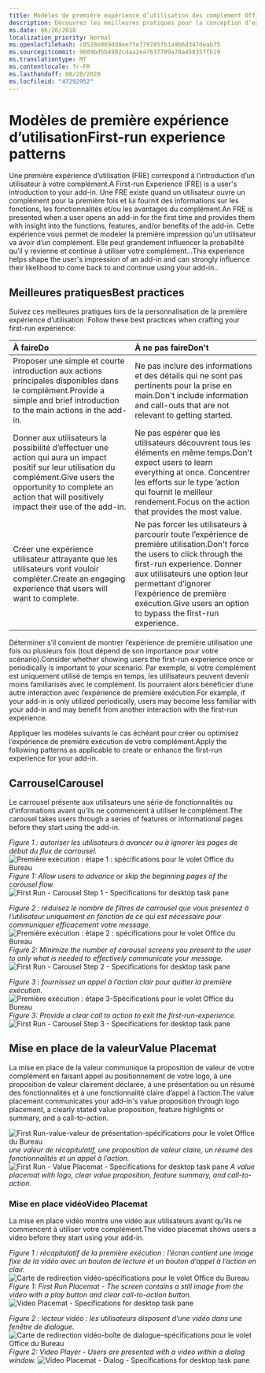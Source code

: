 ```yaml
---
title: Modèles de première expérience d’utilisation des complément Office
description: Découvrez les meilleures pratiques pour la conception d’expériences de première exécution dans des compléments Office.
ms.date: 06/26/2018
localization_priority: Normal
ms.openlocfilehash: c0528e869dd8ee7fe779785fb1a9b6d347deab75
ms.sourcegitcommit: 9609bd5b4982cdaa2ea7637709a78a45835ffb19
ms.translationtype: MT
ms.contentlocale: fr-FR
ms.lasthandoff: 08/28/2020
ms.locfileid: "47292952"
---
```

# <a name="first-run-experience-patterns"></a><span data-ttu-id="daade-103">Modèles de première expérience d’utilisation</span><span class="sxs-lookup"><span data-stu-id="daade-103">First-run experience patterns</span></span>

<span data-ttu-id="daade-104">Une première expérience d’utilisation (FRE) correspond à l’introduction d’un utilisateur à votre complément.</span><span class="sxs-lookup"><span data-stu-id="daade-104">A First-run Experience (FRE) is a user's introduction to your add-in.</span></span> <span data-ttu-id="daade-105">Une FRE existe quand un utilisateur ouvre un complément pour la première fois et lui fournit des informations sur les fonctions, les fonctionnalités et/ou les avantages du complément.</span><span class="sxs-lookup"><span data-stu-id="daade-105">An FRE is presented when a user opens an add-in for the first time and provides them with insight into the functions, features, and/or benefits of the add-in.</span></span> <span data-ttu-id="daade-106">Cette expérience vous permet de modeler la première impression qu’un utilisateur va avoir d’un complément. Elle peut grandement influencer la probabilité qu’il y revienne et continue à utiliser votre complément...</span><span class="sxs-lookup"><span data-stu-id="daade-106">This experience helps shape the user's impression of an add-in and can strongly influence their likelihood to come back to and continue using your add-in..</span></span>

## <a name="best-practices"></a><span data-ttu-id="daade-107">Meilleures pratiques</span><span class="sxs-lookup"><span data-stu-id="daade-107">Best practices</span></span>


<span data-ttu-id="daade-108">Suivez ces meilleures pratiques lors de la personnalisation de la première expérience d’utilisation :</span><span class="sxs-lookup"><span data-stu-id="daade-108">Follow these best practices when crafting your first-run experience:</span></span>

|<span data-ttu-id="daade-109">À faire</span><span class="sxs-lookup"><span data-stu-id="daade-109">Do</span></span>|<span data-ttu-id="daade-110">À ne pas faire</span><span class="sxs-lookup"><span data-stu-id="daade-110">Don't</span></span>|
|:------|:------|
|<span data-ttu-id="daade-111">Proposer une simple et courte introduction aux actions principales disponibles dans le complément.</span><span class="sxs-lookup"><span data-stu-id="daade-111">Provide a simple and brief introduction to the main actions in the add-in.</span></span> | <span data-ttu-id="daade-112">Ne pas inclure des informations et des détails qui ne sont pas pertinents pour la prise en main.</span><span class="sxs-lookup"><span data-stu-id="daade-112">Don't include information and call-outs that are not relevant to getting started.</span></span>
|<span data-ttu-id="daade-113">Donner aux utilisateurs la possibilité d’effectuer une action qui aura un impact positif sur leur utilisation du complément.</span><span class="sxs-lookup"><span data-stu-id="daade-113">Give users the opportunity to complete an action that will positively impact their use of the add-in.</span></span> | <span data-ttu-id="daade-114">Ne pas espérer que les utilisateurs découvrent tous les éléments en même temps.</span><span class="sxs-lookup"><span data-stu-id="daade-114">Don't expect users to learn everything at once.</span></span> <span data-ttu-id="daade-115">Concentrer les efforts sur le type ’action qui fournit le meilleur rendement.</span><span class="sxs-lookup"><span data-stu-id="daade-115">Focus on the action that provides the most value.</span></span>
|<span data-ttu-id="daade-116">Créer une expérience utilisateur attrayante que les utilisateurs vont vouloir compléter.</span><span class="sxs-lookup"><span data-stu-id="daade-116">Create an engaging experience that users will want to complete.</span></span> | <span data-ttu-id="daade-117">Ne pas forcer les utilisateurs à parcourir toute l’expérience de première utilisation.</span><span class="sxs-lookup"><span data-stu-id="daade-117">Don't force the users to click through the first-run experience.</span></span> <span data-ttu-id="daade-118">Donner aux utilisateurs une option leur permettant d’ignorer l’expérience de première exécution.</span><span class="sxs-lookup"><span data-stu-id="daade-118">Give users an option to bypass the first-run experience.</span></span> |



<span data-ttu-id="daade-119">Déterminer s’il convient de montrer l’expérience de première utilisation une fois ou plusieurs fois (tout dépend de son importance pour votre scénario).</span><span class="sxs-lookup"><span data-stu-id="daade-119">Consider whether showing users the first-run experience once or periodically is important to your scenario.</span></span> <span data-ttu-id="daade-120">Par exemple, si votre complément est uniquement utilisé de temps en temps, les utilisateurs peuvent devenir moins familiarisés avec le complément. Ils pourraient alors bénéficier d’une autre interaction avec l’expérience de première exécution.</span><span class="sxs-lookup"><span data-stu-id="daade-120">For example, if your add-in is only utilized periodically, users may become less familiar with your add-in and may benefit from another interaction with the first-run experience.</span></span>



<span data-ttu-id="daade-121">Appliquer les modèles suivants le cas échéant pour créer ou optimisez l’expérience de première exécution de votre complément.</span><span class="sxs-lookup"><span data-stu-id="daade-121">Apply the following patterns as applicable to create or enhance the first-run experience for your add-in.</span></span>



## <a name="carousel"></a><span data-ttu-id="daade-122">Carrousel</span><span class="sxs-lookup"><span data-stu-id="daade-122">Carousel</span></span>


<span data-ttu-id="daade-123">Le carrousel présente aux utilisateurs une série de fonctionnalités ou d’informations avant qu’ils ne commencent à utiliser le complément.</span><span class="sxs-lookup"><span data-stu-id="daade-123">The carousel takes users through a series of features or informational pages before they start using the add-in.</span></span>

<span data-ttu-id="daade-124">*Figure 1 : autoriser les utilisateurs à avancer ou à ignorer les pages de début du flux de carrousel.* 
 ![ Première exécution : étape 1 : spécifications pour le volet Office du Bureau](../images/add-in-FRE-step-1.png)</span><span class="sxs-lookup"><span data-stu-id="daade-124">*Figure 1: Allow users to advance or skip the beginning pages of the carousel flow.*
![First Run - Carousel Step 1 - Specifications for desktop task pane](../images/add-in-FRE-step-1.png)</span></span>



<span data-ttu-id="daade-125">*Figure 2 : réduisez le nombre de filtres de carrousel que vous présentez à l’utilisateur uniquement en fonction de ce qui est nécessaire pour communiquer efficacement votre message.* 
 ![ Première exécution : étape 2 : spécifications pour le volet Office du Bureau](../images/add-in-FRE-step-2.png)</span><span class="sxs-lookup"><span data-stu-id="daade-125">*Figure 2: Minimize the number of carousel screens you present to the user to only what is needed to effectively communicate your message.*
![First Run - Carousel Step 2 - Specifications for desktop task pane](../images/add-in-FRE-step-2.png)</span></span>


<span data-ttu-id="daade-126">*Figure 3 : fournissez un appel à l’action clair pour quitter la première exécution.* 
 ![ Première exécution : étape 3-Spécifications pour le volet Office du Bureau](../images/add-in-FRE-step-3.png)</span><span class="sxs-lookup"><span data-stu-id="daade-126">*Figure 3: Provide a clear call to action to exit the first-run-experience.*
![First Run - Carousel Step 3 - Specifications for desktop task pane](../images/add-in-FRE-step-3.png)</span></span>



## <a name="value-placemat"></a><span data-ttu-id="daade-127">Mise en place de la valeur</span><span class="sxs-lookup"><span data-stu-id="daade-127">Value Placemat</span></span>

<span data-ttu-id="daade-128">La mise en place de la valeur communique la proposition de valeur de votre complément en faisant appel au positionnement de votre logo, à une proposition de valeur clairement déclarée, à une présentation ou un résumé des fonctionnalités et à une fonctionnalité claire d’appel à l’action.</span><span class="sxs-lookup"><span data-stu-id="daade-128">The value placement communicates your add-in's value proposition through logo placement, a clearly stated value proposition, feature highlights or summary, and a call-to-action.</span></span>



<span data-ttu-id="daade-129">![First Run-value-valeur de présentation-spécifications pour le volet Office du Bureau ](../images/add-in-FRE-value.png)
 *une valeur de récapitulatif, une proposition de valeur claire, un résumé des fonctionnalités et un appel à l’action.*</span><span class="sxs-lookup"><span data-stu-id="daade-129">![First Run - Value Placemat - Specifications for desktop task pane](../images/add-in-FRE-value.png)
*A value placemat with logo, clear value proposition, feature summary, and call-to-action.*</span></span>


### <a name="video-placemat"></a><span data-ttu-id="daade-130">Mise en place vidéo</span><span class="sxs-lookup"><span data-stu-id="daade-130">Video Placemat</span></span>

<span data-ttu-id="daade-131">La mise en place vidéo montre une vidéo aux utilisateurs avant qu’ils ne commencent à utiliser votre complément.</span><span class="sxs-lookup"><span data-stu-id="daade-131">The video placemat shows users a video before they start using your add-in.</span></span>


<span data-ttu-id="daade-132">*Figure 1 : récapitulatif de la première exécution : l’écran contient une image fixe de la vidéo avec un bouton de lecture et un bouton d’appel à l’action en clair.* 
 ![ Carte de redirection vidéo-spécifications pour le volet Office du Bureau](../images/add-in-FRE-video.png)</span><span class="sxs-lookup"><span data-stu-id="daade-132">*Figure 1: First Run Placemat - The screen contains a still image from the video with a play button and clear call-to-action button.*
![Video Placemat - Specifications for desktop task pane](../images/add-in-FRE-video.png)</span></span>



<span data-ttu-id="daade-133">*Figure 2 : lecteur vidéo : les utilisateurs disposent d’une vidéo dans une fenêtre de dialogue.* 
 ![ Carte de redirection vidéo-boîte de dialogue-spécifications pour le volet Office du Bureau](../images/add-in-FRE-video-dialog.png)</span><span class="sxs-lookup"><span data-stu-id="daade-133">*Figure 2: Video Player - Users are presented with a video within a dialog window.*
![Video Placemat - Dialog - Specifications for desktop task pane](../images/add-in-FRE-video-dialog.png)</span></span>
